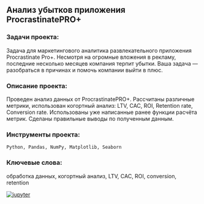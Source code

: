 ## Анализ убытков приложения ProcrastinatePRO+

### Задачи проекта:
Задача для маркетингового аналитика развлекательного приложения Procrastinate Pro+.
Несмотря на огромные вложения в рекламу, последние несколько месяцев компания терпит убытки.
Ваша задача — разобраться в причинах и помочь компании выйти в плюс.

### Описание проекта:
Проведен анализ данных от ProcrastinatePRO+.
Рассчитаны различные метрики, использован когортный анализ: LTV, CAC, ROI, Retention rate, Conversion rate.
Использованы уже написанные ранее функции расчёта метрик. Сделаны правильные выводы по полученным данным.

### Инструменты проекта:
<code>Python, Pandas, NumPy, Matplotlib, Seaborn</code>

### Ключевые слова:
обработка данных, когортный анализ, LTV, CAC, ROI, conversion, retention

[![jupyter](https://custom-icon-badges.herokuapp.com/badge/Notebook-24292f.svg?logo=jupyter&style=for-the-badge)](/project07_app-marketing-analysis/app-marketing-analysis.ipynb)
